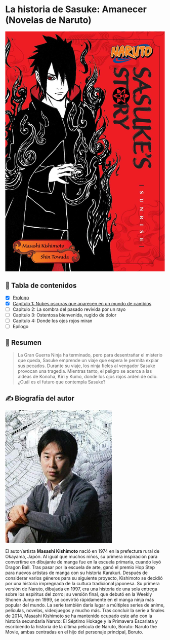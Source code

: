 # La historia de Sasuke: Amanecer (Novelas de Naruto)

![Cover of Naruto: Sasuke's Story: Sunrise (Naruto Novels)](../../README/images/sasuke-story-front-cover.jpeg)  

## 🔖 Tabla de contenidos

- [x] [Prologo](./es_prologue.md)
- [x] [Capitulo 1: Nubes oscuras que aparecen en un mundo de cambios](./es_chapter_1.md)
- [ ] Capitulo 2: La sombra del pasado revivida por un rayo
- [ ] Capitulo 3: Ostentosa bienvenida, rugido de dolor
- [ ] Capitulo 4: Donde los ojos rojos miran
- [ ] Epílogo

## 📖 Resumen

> La Gran Guerra Ninja ha terminado, pero para desentrañar el misterio que queda, Sasuke emprende un viaje que espera le permita expiar sus pecados. Durante su viaje, los ninja fieles al vengador Sasuke provocan una tragedia. Mientras tanto, el peligro se acerca a las aldeas de Konoha, Kiri y Kumo, donde los ojos rojos arden de odio. ¿Cuál es el futuro que contempla Sasuke?

## ✍️ Biografía del autor

![Masashi Kishimoto, author of Naruto: Sasuke's Story: Sunrise (Naruto Novels)](../../README/images/author-masashi-kishimoto.jpeg)  

El autor/artista **Masashi Kishimoto** nació en 1974 en la prefectura rural de Okayama, Japón. Al igual que muchos niños, su primera inspiración para convertirse en dibujante de manga fue en la escuela primaria, cuando leyó Dragon Ball. Tras pasar por la escuela de arte, ganó el premio Hop Step para nuevos artistas de manga con su historia Karakuri. Después de considerar varios géneros para su siguiente proyecto, Kishimoto se decidió por una historia impregnada de la cultura tradicional japonesa. Su primera versión de Naruto, dibujada en 1997, era una historia de una sola entrega sobre los espíritus del zorro; su versión final, que debutó en la Weekly Shonen Jump en 1999, se convirtió rápidamente en el manga ninja más popular del mundo. La serie también daría lugar a múltiples series de anime, películas, novelas, videojuegos y mucho más. Tras concluir la serie a finales de 2014, Masashi Kishimoto se ha mantenido ocupado este año con la historia secundaria Naruto: El Séptimo Hokage y la Primavera Escarlata y escribiendo la historia de la última película de Naruto, Boruto: Naruto the Movie, ambas centradas en el hijo del personaje principal, Boruto.